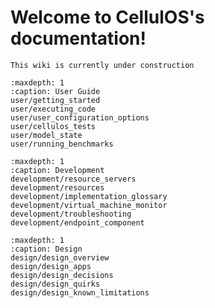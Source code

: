 # Welcome to CellulOS's documentation!

```{attention}
This wiki is currently under construction
```

```{toctree}
:maxdepth: 1
:caption: User Guide
user/getting_started
user/executing_code
user/user_configuration_options
user/cellulos_tests
user/model_state
user/running_benchmarks
```

```{toctree}
:maxdepth: 1
:caption: Development
development/resource_servers
development/resources
development/implementation_glossary
development/virtual_machine_monitor
development/troubleshooting
development/endpoint_component
```

```{toctree}
:maxdepth: 1
:caption: Design
design/design_overview
design/design_apps
design/design_decisions
design/design_quirks
design/design_known_limitations
```